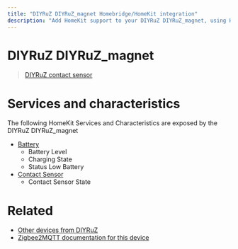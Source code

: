 ```yaml
---
title: "DIYRuZ DIYRuZ_magnet Homebridge/HomeKit integration"
description: "Add HomeKit support to your DIYRuZ DIYRuZ_magnet, using Homebridge, Zigbee2MQTT and homebridge-z2m."
---
```

<!---
This file has been GENERATED using src/docgen/docgen.ts
DO NOT EDIT THIS FILE MANUALLY!
-->
# DIYRuZ DIYRuZ_magnet
> [DIYRuZ contact sensor](https://modkam.ru/?p=1220)


# Services and characteristics
The following HomeKit Services and Characteristics are exposed by
the DIYRuZ DIYRuZ_magnet

* [Battery](../../battery.md)
  * Battery Level
  * Charging State
  * Status Low Battery
* [Contact Sensor](../../sensors.md)
  * Contact Sensor State


# Related
* [Other devices from DIYRuZ](../index.md#diyruz)
* [Zigbee2MQTT documentation for this device](https://www.zigbee2mqtt.io/devices/DIYRuZ_magnet.html)
